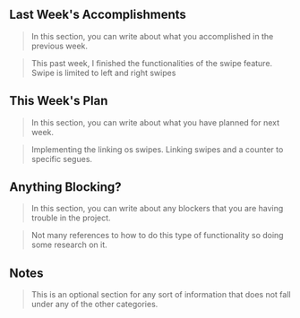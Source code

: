 ## Last Week's Accomplishments

> In this section, you can write about what you accomplished in the previous week.

> This past week, I finished the functionalities of the swipe feature. Swipe is limited to left and right swipes

## This Week's Plan

> In this section, you can write about what you have planned for next week.

> Implementing the linking os swipes. Linking swipes and a counter to specific segues.

## Anything Blocking?

> In this section, you can write about any blockers that you are having trouble in the project.

> Not many references to how to do this type of functionality so doing some research on it.

## Notes

> This is an optional section for any sort of information that does not fall under any of the other categories.

